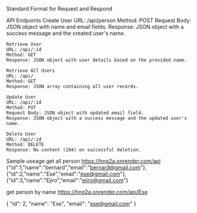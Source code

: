 Standard Format for Request and Respond

 API Endpoints
    Create User
    URL: /api/person
    Method: POST
    Request Body: JSON object with name and email fields.
    Response: JSON object with a success message and the created user's name.

    Retrieve User
    URL: /api/:id
    Method: GET
    Response: JSON object with user details based on the provided name.

    Retrieve All Users
    URL: /api/
    Method: GET
    Response: JSON array containing all user records.

    Update User
    URL: /api/:id
    Method: PUT
    Request Body: JSON object with updated email field.
    Response: JSON object with a success message and the updated user's name.

    Delete User
    URL: /api/:id
    Method: DELETE
    Response: No content (204) on successful deletion.


Sample useage
get all person
https://hng2a.onrender.com/api
{"id":1,"name":"bernard","email":"bernard@gmail.com"},{"id":2,"name":"Ese","email":"ese@gmail.com"},{"id":3,"name":"Ejiro","email":"ejiro@gmail.com"}

get person by name
https://hng2a.onrender.com/api/Ese

{
    "id": 2,
    "name": "Ese",
    "email": "ese@gmail.com"
}


